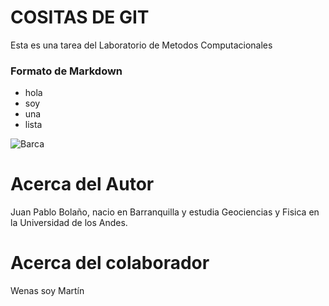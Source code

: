 # COSITAS DE GIT
Esta es una tarea del Laboratorio de Metodos Computacionales

### Formato de Markdown

* hola
* soy
* una
* lista



![Barca](https://www.prensa-latina.cu/images/2020/mayo/05/futbol-covid-barcelona.jpg)

# Acerca del Autor

Juan Pablo Bolaño, nacio en Barranquilla y estudia Geociencias y Fisica en la Universidad de los Andes.

# Acerca del colaborador

Wenas soy Martín 
